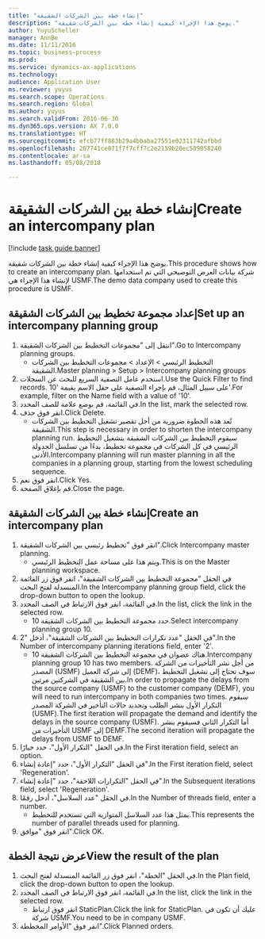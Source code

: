 ```yaml
--- 
title: "إنشاء خطة بين الشركات الشقيقة"
description: "يوضح هذا الإجراء كيفية إنشاء خطة بين الشركات شقيقة."
author: YuyuScheller
manager: AnnBe
ms.date: 11/11/2016
ms.topic: business-process
ms.prod: 
ms.service: dynamics-ax-applications
ms.technology: 
audience: Application User
ms.reviewer: yuyus
ms.search.scope: Operations
ms.search.region: Global
ms.author: yuyus
ms.search.validFrom: 2016-06-30
ms.dyn365.ops.version: AX 7.0.0
ms.translationtype: HT
ms.sourcegitcommit: efcb77ff883b29a4bbaba27551e02311742afbbd
ms.openlocfilehash: 287741ce871f7f7cff7c2e2159b28ec509058240
ms.contentlocale: ar-sa
ms.lasthandoff: 05/08/2018

---
```

# <a name="create-an-intercompany-plan"></a><span data-ttu-id="aa3da-103">إنشاء خطة بين الشركات الشقيقة</span><span class="sxs-lookup"><span data-stu-id="aa3da-103">Create an intercompany plan</span></span>

[!include [task guide banner](../../includes/task-guide-banner.md)]

<span data-ttu-id="aa3da-104">يوضح هذا الإجراء كيفية إنشاء خطة بين الشركات شقيقة.</span><span class="sxs-lookup"><span data-stu-id="aa3da-104">This procedure shows how to create an intercompany plan.</span></span> <span data-ttu-id="aa3da-105">شركة بيانات العرض التوضيحي التي تم استخدامها لإنشاء هذا الإجراء هي USMF.</span><span class="sxs-lookup"><span data-stu-id="aa3da-105">The demo data company used to create this procedure is USMF.</span></span>


## <a name="set-up-an-intercompany-planning-group"></a><span data-ttu-id="aa3da-106">إعداد مجموعة تخطيط بين الشركات الشقيقة</span><span class="sxs-lookup"><span data-stu-id="aa3da-106">Set up an intercompany planning group</span></span> 
1. <span data-ttu-id="aa3da-107">انتقل إلى "مجموعات التخطيط بين الشركات الشقيقة".</span><span class="sxs-lookup"><span data-stu-id="aa3da-107">Go to Intercompany planning groups.</span></span>
    * <span data-ttu-id="aa3da-108">التخطيط الرئيسي‬ > الإعداد > مجموعات التخطيط بين الشركات الشقيقة.</span><span class="sxs-lookup"><span data-stu-id="aa3da-108">Master planning > Setup > Intercompany planning groups</span></span>  
2. <span data-ttu-id="aa3da-109">استخدم عامل التصفية السريع للبحث عن السجلات.</span><span class="sxs-lookup"><span data-stu-id="aa3da-109">Use the Quick Filter to find records.</span></span> <span data-ttu-id="aa3da-110">على سبيل المثال، قم بإجراء التصفية على حقل الاسم بقيمة '10'.</span><span class="sxs-lookup"><span data-stu-id="aa3da-110">For example, filter on the Name field with a value of '10'.</span></span>
3. <span data-ttu-id="aa3da-111">في القائمة، قم بوضع علامة للصف المحدد.</span><span class="sxs-lookup"><span data-stu-id="aa3da-111">In the list, mark the selected row.</span></span>
4. <span data-ttu-id="aa3da-112">انقر فوق حذف.</span><span class="sxs-lookup"><span data-stu-id="aa3da-112">Click Delete.</span></span>
    * <span data-ttu-id="aa3da-113">تُعد هذه الخطوة ضرورية من أجل تقصير تشغيل التخطيط بين الشركات الشقيقة.</span><span class="sxs-lookup"><span data-stu-id="aa3da-113">This step is necessary in order to shorten the intercompany planning run.</span></span>   <span data-ttu-id="aa3da-114">سيقوم التخطيط بين الشركات الشقيقة بتشغيل التخطيط الرئيسي في كل الشركات في مجموعة تخطيط، بدءًا من تسلسل الجدولة الأدنى.</span><span class="sxs-lookup"><span data-stu-id="aa3da-114">Intercompany planning will run master planning in all the companies in a planning group, starting from the lowest scheduling sequence.</span></span>  
5. <span data-ttu-id="aa3da-115">انقر فوق نعم.</span><span class="sxs-lookup"><span data-stu-id="aa3da-115">Click Yes.</span></span>
6. <span data-ttu-id="aa3da-116">قم بإغلاق الصفحة.</span><span class="sxs-lookup"><span data-stu-id="aa3da-116">Close the page.</span></span>

## <a name="create-an-intercompany-plan"></a><span data-ttu-id="aa3da-117">إنشاء خطة بين الشركات الشقيقة</span><span class="sxs-lookup"><span data-stu-id="aa3da-117">Create an intercompany plan</span></span>
1. <span data-ttu-id="aa3da-118">انقر فوق "تخطيط رئيسي بين الشركات الشقيقة".</span><span class="sxs-lookup"><span data-stu-id="aa3da-118">Click Intercompany master planning.</span></span>
    * <span data-ttu-id="aa3da-119">ويتم هذا على مساحة عمل التخطيط الرئيسي.</span><span class="sxs-lookup"><span data-stu-id="aa3da-119">This is on the Master planning workspace.</span></span>  
2. <span data-ttu-id="aa3da-120">في الحقل "مجموعة التخطيط بين الشركات الشقيقة‬"، انقر فوق زر القائمة المنسدلة لفتح البحث.</span><span class="sxs-lookup"><span data-stu-id="aa3da-120">In the Intercompany planning group field, click the drop-down button to open the lookup.</span></span>
3. <span data-ttu-id="aa3da-121">في القائمة، انقر فوق الارتباط في الصف المحدد.</span><span class="sxs-lookup"><span data-stu-id="aa3da-121">In the list, click the link in the selected row.</span></span>
    * <span data-ttu-id="aa3da-122">حدد مجموعة التخطيط بين الشركات الشقيقة 10.</span><span class="sxs-lookup"><span data-stu-id="aa3da-122">Select intercompany planning group 10.</span></span>  
4. <span data-ttu-id="aa3da-123">في الحقل "عدد تكرارات التخطيط بين الشركات الشقيقة"، أدخل "2".</span><span class="sxs-lookup"><span data-stu-id="aa3da-123">In the Number of intercompany planning iterations field, enter '2'.</span></span>
    * <span data-ttu-id="aa3da-124">هناك عضوان في مجموعة التخطيط بين الشركات الشقيقة 10.</span><span class="sxs-lookup"><span data-stu-id="aa3da-124">Intercompany planning group 10 has two members.</span></span> <span data-ttu-id="aa3da-125">من أجل نشر التأخيرات من الشركة المصدر (USMF) إلى شركة العميل (DEMF)، سوف تحتاج إلى تشغيل التخطيط بين الشقيقة في الشركتين مرتين.</span><span class="sxs-lookup"><span data-stu-id="aa3da-125">In order to propagate the delays from the source company (USMF) to the customer company (DEMF), you will need to run intercompany in both companies two times.</span></span> <span data-ttu-id="aa3da-126">سيقوم التكرار الأول بنشر الطلب وتحديد حالات التأخير في الشركة المصدر (USMF).</span><span class="sxs-lookup"><span data-stu-id="aa3da-126">The first iteration will propagate the demand and identify the delays in the source company (USMF).</span></span> <span data-ttu-id="aa3da-127">أما التكرار الثاني فسيقوم بنشر التأخيرات من USMF إلى DEMF.</span><span class="sxs-lookup"><span data-stu-id="aa3da-127">The second iteration will propagate the delays from USMF to DEMF.</span></span>  
5. <span data-ttu-id="aa3da-128">في الحقل "التكرار الأول‬"، حدد خيارًا.</span><span class="sxs-lookup"><span data-stu-id="aa3da-128">In the First iteration field, select an option.</span></span>
6. <span data-ttu-id="aa3da-129">في الحقل "التكرار الأول‬"، حدد "إعادة إنشاء‬".</span><span class="sxs-lookup"><span data-stu-id="aa3da-129">In the First iteration field, select 'Regeneration'.</span></span>
7. <span data-ttu-id="aa3da-130">في الحقل "التكرارات اللاحقة‬‬"، حدد "إعادة إنشاء‬"‬.</span><span class="sxs-lookup"><span data-stu-id="aa3da-130">In the Subsequent iterations field, select 'Regeneration'.</span></span>
8. <span data-ttu-id="aa3da-131">في الحقل "عدد السلاسل"، أدخل رقمًا.</span><span class="sxs-lookup"><span data-stu-id="aa3da-131">In the Number of threads field, enter a number.</span></span>
    * <span data-ttu-id="aa3da-132">يمثل هذا عدد السلاسل المتوازية التي تستخدم للتخطيط.</span><span class="sxs-lookup"><span data-stu-id="aa3da-132">This represents the number of parallel threads used for planning.</span></span>  
9. <span data-ttu-id="aa3da-133">انقر فوق "موافق".</span><span class="sxs-lookup"><span data-stu-id="aa3da-133">Click OK.</span></span>

## <a name="view-the-result-of-the-plan"></a><span data-ttu-id="aa3da-134">عرض نتيجة الخطة</span><span class="sxs-lookup"><span data-stu-id="aa3da-134">View the result of the plan</span></span>
1. <span data-ttu-id="aa3da-135">في الحقل "الخطة"، انقر فوق زر القائمة المنسدلة لفتح البحث.</span><span class="sxs-lookup"><span data-stu-id="aa3da-135">In the Plan field, click the drop-down button to open the lookup.</span></span>
2. <span data-ttu-id="aa3da-136">في القائمة، انقر فوق الارتباط في الصف المحدد.</span><span class="sxs-lookup"><span data-stu-id="aa3da-136">In the list, click the link in the selected row.</span></span>
    * <span data-ttu-id="aa3da-137">انقر فوق ارتباط StaticPlan.</span><span class="sxs-lookup"><span data-stu-id="aa3da-137">Click the link for StaticPlan.</span></span> <span data-ttu-id="aa3da-138">عليك أن تكون في شركة USMF.</span><span class="sxs-lookup"><span data-stu-id="aa3da-138">You need to be in company USMF.</span></span>  
3. <span data-ttu-id="aa3da-139">انقر فوق "الأوامر المخططة".</span><span class="sxs-lookup"><span data-stu-id="aa3da-139">Click Planned orders.</span></span>


